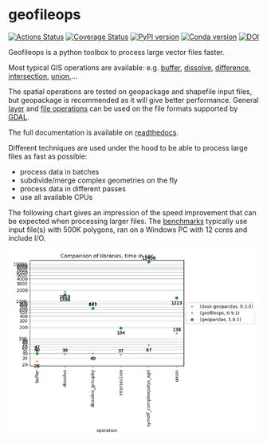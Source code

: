 # geofileops 

[![Actions Status](https://github.com/geofileops/geofileops/actions/workflows/tests.yml/badge.svg?branch=main)](https://github.com/geofileops/geofileops/actions/workflows/tests.yml?query=workflow%3ATests) 
[![Coverage Status](https://codecov.io/gh/geofileops/geofileops/branch/main/graph/badge.svg)](https://codecov.io/gh/geofileops/geofileops)
[![PyPI version](https://img.shields.io/pypi/v/geofileops.svg)](https://pypi.org/project/geofileops)
[![Conda version](https://anaconda.org/conda-forge/geofileops/badges/version.svg)](https://anaconda.org/conda-forge/geofileops)
[![DOI](https://zenodo.org/badge/203202318.svg)](https://zenodo.org/doi/10.5281/zenodo.10340100)

Geofileops is a python toolbox to process large vector files faster.

Most typical GIS operations are available: e.g.
[buffer](https://geofileops.readthedocs.io/en/stable/api/geofileops.apply.html#geofileops.buffer), 
[dissolve](https://geofileops.readthedocs.io/en/stable/api/geofileops.apply.html#geofileops.dissolve),
[difference](https://geofileops.readthedocs.io/en/stable/api/geofileops.apply.html#geofileops.difference), 
[intersection](https://geofileops.readthedocs.io/en/stable/api/geofileops.apply.html#geofileops.intersection), 
[union](https://geofileops.readthedocs.io/en/stable/api/geofileops.apply.html#geofileops.union),... 

The spatial operations are tested on geopackage and shapefile input files, but
geopackage is recommended as it will give better performance. General 
[layer](https://geofileops.readthedocs.io/en/stable/reference.html#general-layer-operations)
and [file operations](https://geofileops.readthedocs.io/en/stable/reference.html#general-file-operations) can be used on the file formats supported by 
[GDAL](https://gdal.org/).

The full documentation is available on [readthedocs](https://geofileops.readthedocs.io).

Different techniques are used under the hood to be able to process large files as fast
as possible:

* process data in batches
* subdivide/merge complex geometries on the fly
* process data in different passes
* use all available CPUs

The following chart gives an impression of the speed improvement that can be expected
when processing larger files. The [benchmarks](https://github.com/geofileops/geobenchmark)
typically use input file(s) with 500K polygons, ran on a Windows PC with 12 cores and include I/O.

![Geo benchmark](https://github.com/geofileops/geobenchmark/blob/main/results_vector_ops/GeoBenchmark.png)
